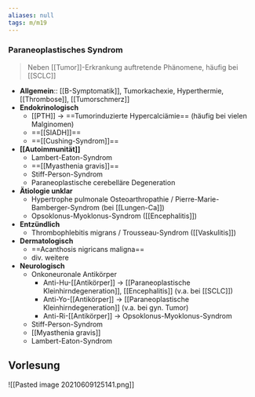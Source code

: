 ```yaml
---
aliases: null
tags: m/m19
---
```

### Paraneoplastisches Syndrom
> Neben [[Tumor]]-Erkrankung auftretende Phänomene, häufig bei [[SCLC]]
- **Allgemein**:: [[B-Symptomatik]], Tumorkachexie, Hyperthermie, [[Thrombose]], [[Tumorschmerz]]
- **Endokrinologisch**
	- [[PTH]] → ==Tumorinduzierte Hypercalciämie== (häufig bei vielen Malginomen)
	- ==[[SIADH]]==
	- ==[[Cushing-Syndrom]]==
- **[[Autoimmunität]]**
	- Lambert-Eaton-Syndrom
	- ==[[Myasthenia gravis]]==
	- Stiff-Person-Syndrom
	- Paraneoplastische cerebelläre Degeneration
- **Ätiologie unklar**	
	- Hypertrophe pulmonale Osteoarthropathie / Pierre-Marie-Bamberger-Syndrom (bei [[Lungen-Ca]])
	- Opsoklonus-Myoklonus-Syndrom ([[Encephalitis]])
- **Entzündlich**
	- Thrombophlebitis migrans / Trousseau-Syndrom ([[Vaskulitis]])
- **Dermatologisch**
	- ==Acanthosis nigricans maligna==
	- div. weitere
- **Neurologisch**
	- Onkoneuronale Antikörper
		- Anti-Hu-[[Antikörper]] → [[Paraneoplastische Kleinhirndegeneration]], [[Encephalitis]] (v.a. bei [[SCLC]])
		- Anti-Yo-[[Antikörper]] → [[Paraneoplastische Kleinhirndegeneration]] (v.a. bei gyn. Tumor)
		- Anti-Ri-[[Antikörper]] → Opsoklonus-Myoklonus-Syndrom
	- Stiff-Person-Syndrom
	- [[Myasthenia gravis]]
	- Lambert-Eaton-Syndrom

## Vorlesung
![[Pasted image 20210609125141.png]]